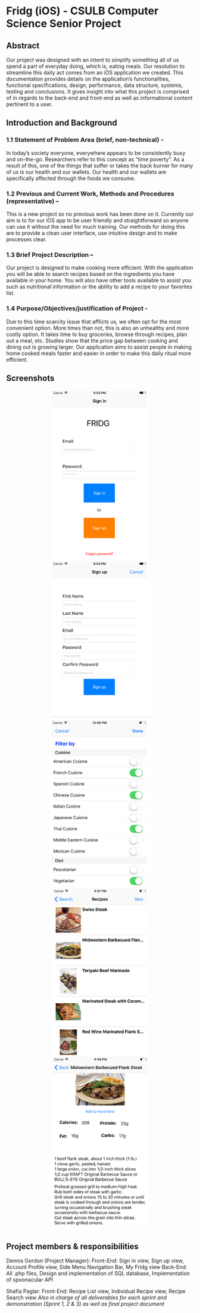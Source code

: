 # Fridg (iOS) - CSULB Computer Science Senior Project

## Abstract

Our project was designed with an intent to simplify something all of us spend a part of everyday doing, which is, eating meals. Our resolution to streamline this daily act comes from an iOS application we created. This documentation provides details on the application’s functionalities, functional specifications, design, performance, data structure, systems, testing and conclusions. It gives insight into what this project is comprised of in regards to the back-end and front-end as well as informational content pertinent to a user.

## Introduction and Background

### 1.1 Statement of Problem Area (brief, non-technical) -
In today’s society everyone, everywhere appears to be consistently busy and on-the-go.  Researchers refer to this concept as “time poverty”. As a result of this, one of the things that suffer or takes the back burner for many of us is our health and our wallets. Our health and our wallets are specifically affected through the foods we consume.

### 1.2 Previous and Current Work, Methods and Procedures (representative) – 
This is a new project so no previous work has been done on it. Currently our aim is to for our iOS app to be user friendly and straightforward so anyone can use it without the need for much training. Our methods for doing this are to provide a clean user interface, use intuitive design and to make processes clear.

### 1.3 Brief Project Description – 
Our project is designed to make cooking more efficient. With the application you will be able to search recipes based on the ingredients you have available in your home. You will also have other tools available to assist you such as nutritional information or the ability to add a recipe to your favorites list.

### 1.4 Purpose/Objectives/justification of Project - 
Due to this time scarcity issue that afflicts us, we often opt for the most convenient option. More times than not, this is also an unhealthy and more costly option. It takes time to buy groceries, browse through recipes, plan out a meal, etc. Studies show that the price gap between cooking and dining out is growing larger. Our application aims to assist people in making home cooked meals faster and easier  in order to make this daily ritual more efficient.

## Screenshots

<p align="center">
  <img src="https://github.com/dennisngordon/fridg_v3/raw/master/screenshots/signin.PNG"><br>
  <img src="https://github.com/dennisngordon/fridg_v3/raw/master/screenshots/signup.PNG"><br>
  <img src="https://github.com/dennisngordon/fridg_v3/raw/master/screenshots/filter.PNG"><br>
  <img src="https://github.com/dennisngordon/fridg_v3/raw/master/screenshots/recipes.PNG"><br>
  <img src="https://github.com/dennisngordon/fridg_v3/raw/master/screenshots/recipe.PNG"><br>
</p>

## Project members & responsibilities

Dennis Gordon (Project Manager):
Front-End: Sign in view, Sign up view, Account Profile view, Side Menu Navigation Bar, My Fridg view
Back-End: All .php files, Design and implementation of SQL database, Implementation of spoonacular API

Shafia Paglar:
Front-End: Recipe List view, Individual Recipe view, Recipe Search view
*Also in charge of all deliverables for each sprint and demonstration (Sprint 1, 2 & 3) as well as final project document*
